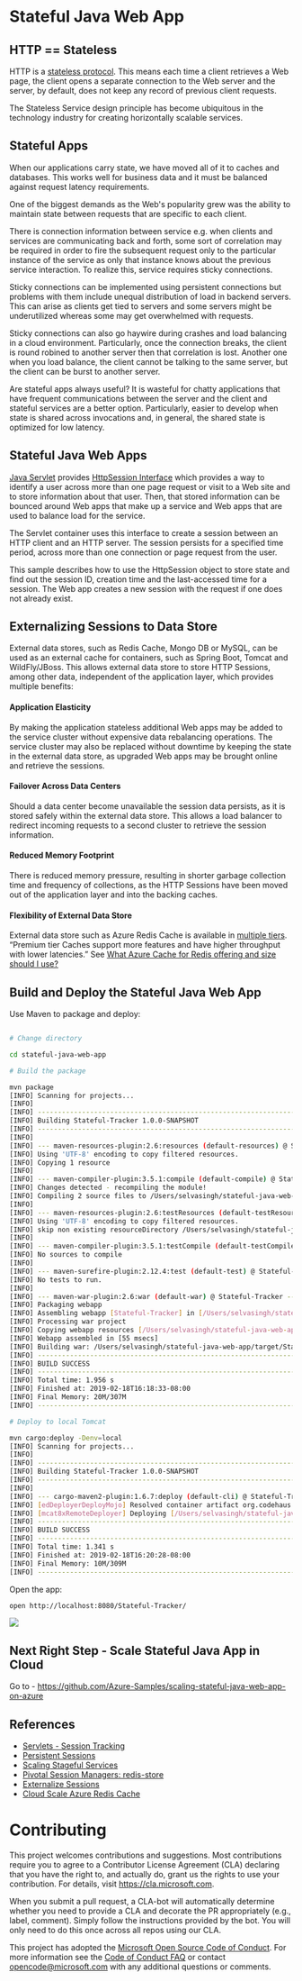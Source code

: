 # Stateful Java Web App

## HTTP == Stateless
HTTP is a [stateless protocol](https://tools.ietf.org/html/rfc7230#page-5). 
This means each time a client retrieves a Web page, the client opens 
a separate connection to the Web server and the server, 
by default, does not keep any record of previous client requests.

The Stateless Service design principle has become ubiquitous in the 
technology industry for creating horizontally scalable services. 

## Stateful Apps

When our applications carry state, we have moved all of it to 
caches and databases. This works well for business data and it 
must be balanced against request latency requirements.

One of the biggest demands as the Web's popularity grew was 
the ability to maintain state between requests that are specific to each client.

There is connection information between service e.g. when clients 
and services are communicating back and forth, some sort of 
correlation may be required in order to fire the subsequent 
request only to the particular instance of the service as only 
that instance knows about the previous service interaction. 
To realize this, service requires sticky connections.

Sticky connections can be implemented using persistent connections 
but problems with them include unequal distribution of load in 
backend servers. This can arise as clients get tied to 
servers and some servers might be underutilized whereas 
some may get overwhelmed with requests.
 
Sticky connections can also go haywire during crashes and load balancing in a
 cloud environment. Particularly, once the connection breaks, 
 the client is round robined to another server then that correlation is lost. 
 Another one when you load balance, the client cannot be talking to the 
 same server, but the client can be burst to another server.

Are stateful apps always useful? 
It is wasteful for chatty applications that have 
frequent communications between the server and the client 
and stateful services are a better option. Particularly, 
easier to develop when state is shared across invocations and, 
in general, the shared state is optimized for low latency.

## Stateful Java Web Apps

[Java Servlet](https://javaee.github.io/javaee-spec/javadocs/javax/servlet/http/package-summary.html) 
provides [HttpSession Interface](https://javaee.github.io/javaee-spec/javadocs/javax/servlet/http/HttpSession.html) 
which provides a way to identify a user across more than one 
page request or visit to a Web site and to store information about 
that user. Then, that stored information can be bounced around 
Web apps that make up a service and Web apps that are used to 
balance load for the service.

The Servlet container uses this interface to create a session 
between an HTTP client and an HTTP server. The session persists 
for a specified time period, across more than one connection or 
page request from the user.

This sample describes how to use the HttpSession object to store state and 
find out the 
session ID, creation time and the last-accessed time for a session. 
The Web app creates a new session with the request if one does not already exist.

## Externalizing Sessions to Data Store

External data stores, such as Redis Cache, Mongo DB or MySQL, 
can be used as an external cache for containers, such as Spring Boot, 
Tomcat and WildFly/JBoss. This allows external data store to store 
HTTP Sessions, among other data, independent of the application layer, 
which provides multiple benefits:

#### Application Elasticity

By making the application stateless additional Web apps may be added to 
the service cluster without expensive data rebalancing operations. The 
service cluster may also be replaced without downtime by keeping the 
state in the external data store, as upgraded Web apps may be brought 
online and retrieve the sessions.

#### Failover Across Data Centers

Should a data center become unavailable the session data persists, 
as it is stored safely within the external data store. This allows a 
load balancer to redirect incoming requests to a second cluster to 
retrieve the session information.

#### Reduced Memory Footprint

There is reduced memory pressure, resulting in shorter garbage 
collection time and frequency of collections, as the HTTP Sessions 
have been moved out of the application layer and into the backing caches.

#### Flexibility of External Data Store

External data store such as Azure Redis Cache is available in 
[multiple tiers](https://docs.microsoft.com/en-us/azure/azure-cache-for-redis/cache-overview#azure-cache-for-redis-offerings). 
“Premium tier Caches support more features and have higher throughput with 
lower latencies.” See [What Azure Cache for Redis offering and size should I use?](https://docs.microsoft.com/en-us/azure/azure-cache-for-redis/cache-faq#what-azure-cache-for-redis-offering-and-size-should-i-use)


## Build and Deploy the Stateful Java Web App

Use Maven to package and deploy:

```bash

# Change directory

cd stateful-java-web-app

# Build the package 

mvn package
[INFO] Scanning for projects...
[INFO] 
[INFO] ------------------------------------------------------------------------
[INFO] Building Stateful-Tracker 1.0.0-SNAPSHOT
[INFO] ------------------------------------------------------------------------
[INFO] 
[INFO] --- maven-resources-plugin:2.6:resources (default-resources) @ Stateful-Tracker ---
[INFO] Using 'UTF-8' encoding to copy filtered resources.
[INFO] Copying 1 resource
[INFO] 
[INFO] --- maven-compiler-plugin:3.5.1:compile (default-compile) @ Stateful-Tracker ---
[INFO] Changes detected - recompiling the module!
[INFO] Compiling 2 source files to /Users/selvasingh/stateful-java-web-app/target/classes
[INFO] 
[INFO] --- maven-resources-plugin:2.6:testResources (default-testResources) @ Stateful-Tracker ---
[INFO] Using 'UTF-8' encoding to copy filtered resources.
[INFO] skip non existing resourceDirectory /Users/selvasingh/stateful-java-web-app/src/test/resources
[INFO] 
[INFO] --- maven-compiler-plugin:3.5.1:testCompile (default-testCompile) @ Stateful-Tracker ---
[INFO] No sources to compile
[INFO] 
[INFO] --- maven-surefire-plugin:2.12.4:test (default-test) @ Stateful-Tracker ---
[INFO] No tests to run.
[INFO] 
[INFO] --- maven-war-plugin:2.6:war (default-war) @ Stateful-Tracker ---
[INFO] Packaging webapp
[INFO] Assembling webapp [Stateful-Tracker] in [/Users/selvasingh/stateful-java-web-app/target/Stateful-Tracker-1.0.0-SNAPSHOT]
[INFO] Processing war project
[INFO] Copying webapp resources [/Users/selvasingh/stateful-java-web-app/src/main/webapp]
[INFO] Webapp assembled in [55 msecs]
[INFO] Building war: /Users/selvasingh/stateful-java-web-app/target/Stateful-Tracker-1.0.0-SNAPSHOT.war
[INFO] ------------------------------------------------------------------------
[INFO] BUILD SUCCESS
[INFO] ------------------------------------------------------------------------
[INFO] Total time: 1.956 s
[INFO] Finished at: 2019-02-18T16:18:33-08:00
[INFO] Final Memory: 20M/307M
[INFO] ------------------------------------------------------------------------

# Deploy to local Tomcat

mvn cargo:deploy -Denv=local
[INFO] Scanning for projects...
[INFO] 
[INFO] ------------------------------------------------------------------------
[INFO] Building Stateful-Tracker 1.0.0-SNAPSHOT
[INFO] ------------------------------------------------------------------------
[INFO] 
[INFO] --- cargo-maven2-plugin:1.6.7:deploy (default-cli) @ Stateful-Tracker ---
[INFO] [edDeployerDeployMojo] Resolved container artifact org.codehaus.cargo:cargo-core-container-tomcat:jar:1.6.7 for container tomcat8x
[INFO] [mcat8xRemoteDeployer] Deploying [/Users/selvasingh/stateful-java-web-app/target/Stateful-Tracker-1.0.0-SNAPSHOT.war]
[INFO] ------------------------------------------------------------------------
[INFO] BUILD SUCCESS
[INFO] ------------------------------------------------------------------------
[INFO] Total time: 1.341 s
[INFO] Finished at: 2019-02-18T16:20:28-08:00
[INFO] Final Memory: 10M/309M
[INFO] ------------------------------------------------------------------------

```

Open the app:

```bash
open http://localhost:8080/Stateful-Tracker/
```

![](./media/Cloud-Scale-Web-App-Session-Management.jpg)

## Next Right Step - Scale Stateful Java App in Cloud

Go to - https://github.com/Azure-Samples/scaling-stateful-java-web-app-on-azure 

## References
- [Servlets - Session Tracking](https://www.tutorialspoint.com/servlets/servlets-session-tracking.htm)
- [Persistent Sessions](https://www.oxxus.net/tutorials/tomcat/persistent-sessions)
- [Scaling Stageful Services](https://www.infoq.com/news/2015/11/scaling-stateful-services)
- [Pivotal Session Managers: redis-store](https://github.com/pivotalsoftware/session-managers/tree/master/redis-store)
- [Externalize Sessions](https://access.redhat.com/documentation/en-us/red_hat_data_grid/7.1/html/administration_and_configuration_guide/externalize_sessions)
- [Cloud Scale Azure Redis Cache](https://docs.microsoft.com/en-us/azure/azure-cache-for-redis/cache-overview#azure-cache-for-redis-offerings)

# Contributing

This project welcomes contributions and suggestions.  Most contributions require you to agree to a
Contributor License Agreement (CLA) declaring that you have the right to, and actually do, grant us
the rights to use your contribution. For details, visit https://cla.microsoft.com.

When you submit a pull request, a CLA-bot will automatically determine whether you need to provide
a CLA and decorate the PR appropriately (e.g., label, comment). Simply follow the instructions
provided by the bot. You will only need to do this once across all repos using our CLA.

This project has adopted the [Microsoft Open Source Code of Conduct](https://opensource.microsoft.com/codeofconduct/).
For more information see the [Code of Conduct FAQ](https://opensource.microsoft.com/codeofconduct/faq/) or
contact [opencode@microsoft.com](mailto:opencode@microsoft.com) with any additional questions or comments.

